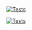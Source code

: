 [![Tests](https://github.com/yves-weissenberger/pycontrol_homecage/actions/workflows/test.yml/badge.svg?branch=cleanup)](https://github.com/yves-weissenberger/pycontrol_homecage/actions/workflows/test.yml)


[![Tests](https://github.com/yves-weissenberger/pycontrol_homecage/actions/workflows/test.yml/badge.svg?branch=cleanup)](https://github.com/yves-weissenberger/pycontrol_homecage/actions/workflows/test.yml)